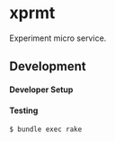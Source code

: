 xprmt
=====

Experiment micro service.

## Development

#### Developer Setup

#### Testing

	$ bundle exec rake


